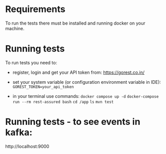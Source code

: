 # Requirements
To run the tests there must be installed and running docker on your machine.

# Running tests
To run tests you need to:
- register, login and get your API token from: https://gorest.co.in/
- set your system variable (or configuration environment variable in IDE): `GOREST_TOKEN=your_api_token`

- in your terminal use commands:
`docker compose up -d`
`docker-compose run --rm rest-assured bash`
`cd /app`
`ls`
`mvn test`

# Running tests - to see events in kafka:
http://localhost:9000
